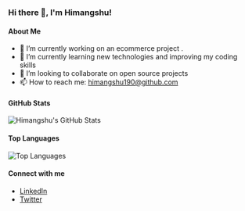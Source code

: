 ### Hi there 👋, I'm Himangshu!

#### About Me
- 🔭 I’m currently working on an ecommerce project .
- 🌱 I’m currently learning new technologies and improving my coding skills
- 👯 I’m looking to collaborate on open source projects
- 📫 How to reach me: [himangshu190@github.com](mailto:himangshu190@github.com)

#### GitHub Stats
![Himangshu's GitHub Stats](https://github-readme-stats.vercel.app/api?username=himangshu190&show_icons=true&theme=radical)

#### Top Languages
![Top Languages](https://github-readme-stats.vercel.app/api/top-langs/?username=himangshu190&layout=compact&theme=radical)

#### Connect with me
- [LinkedIn](https://www.linkedin.com/in/himangshu-sarma-4b2a01303/)
- [Twitter](https://x.com/Himangs0609323)

<!---
himangshu190/himangshu190 is a ✨ special ✨ repository because its `README.md` (this file) appears on your GitHub profile.
You can click the Preview link to take a look at your changes.
--->
